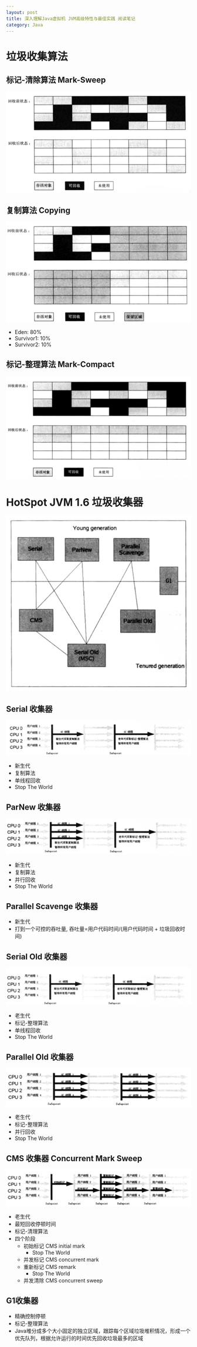 ```yaml
---
layout: post
title: 深入理解Java虚拟机 JVM高级特性与最佳实践 阅读笔记
category: Java
---
```


# 垃圾收集算法
## 标记-清除算法 Mark-Sweep
![](/images/java/mark_sweap.png)

## 复制算法 Copying
![](/images/java/copy.png)
- Eden: 80%
- Survivor1: 10%
- Survivor2: 10%

## 标记-整理算法 Mark-Compact
![](/images/java/mark_compact.png)

# HotSpot JVM 1.6 垃圾收集器
![](/images/java/hotspot_gc.png)

## Serial 收集器
![](/images/java/serial_serial_old.png)
- 新生代
- 复制算法
- 单线程回收
- Stop The World

## ParNew 收集器
![](/images/java/par_new.png)
- 新生代
- 复制算法
- 并行回收
- Stop The World

## Parallel Scavenge 收集器
- 新生代
- 打到一个可控的吞吐量, 吞吐量=用户代码时间/(用户代码时间 + 垃圾回收时间)

## Serial Old 收集器
![](/images/java/serial_old.png)
- 老生代
- 标记-整理算法
- 单线程回收
- Stop The World

## Parallel Old 收集器
![](/images/java/parallel_old.png)
- 老生代
- 标记-整理算法
- 并行回收
- Stop The World

## CMS 收集器 Concurrent Mark Sweep
![](/images/java/cms.png)
- 老生代
- 最短回收停顿时间
- 标记-清理算法
- 四个阶段
  - 初始标记 CMS initial mark
    - Stop The World
  - 并发标记 CMS concurrent mark
  - 重新标记 CMS remark
    - Stop The World
  - 并发清除 CMS concurrent sweep

## G1收集器
- 精确控制停顿
- 标记-整理算法
- Java堆分成多个大小固定的独立区域，跟踪每个区域垃圾堆积情况，形成一个优先队列，根据允许运行的时间优先回收垃圾最多的区域
